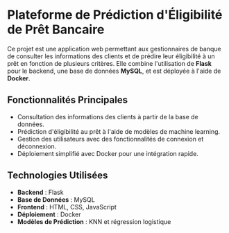 # Plateforme de Prédiction d'Éligibilité de Prêt Bancaire

Ce projet est une application web permettant aux gestionnaires de banque de consulter les informations des clients et de prédire leur éligibilité à un prêt en fonction de plusieurs critères. Elle combine l'utilisation de **Flask** pour le backend, une base de données **MySQL**, et est déployée à l'aide de **Docker**.

## Fonctionnalités Principales

- Consultation des informations des clients à partir de la base de données.
- Prédiction d'éligibilité au prêt à l'aide de modèles de machine learning.
- Gestion des utilisateurs avec des fonctionnalités de connexion et déconnexion.
- Déploiement simplifié avec Docker pour une intégration rapide.

## Technologies Utilisées

- **Backend** : Flask
- **Base de Données** : MySQL
- **Frontend** : HTML, CSS, JavaScript
- **Déploiement** : Docker
- **Modèles de Prédiction** : KNN et régression logistique


